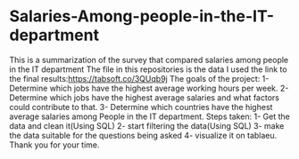 # Salaries-Among-people-in-the-IT-department
This is a summarization of the survey that compared salaries among people in the IT department
The file in this repositories is the data I used
the link to the final results:https://tabsoft.co/3QUqb9j
The goals of the project:
1- Determine which jobs have the highest average working hours per week.
2- Determine which jobs have the highest average salaries and what factors could contribute to that.
3- Determine which countries have the highest average salaries among People in the IT department.
Steps taken:
1- Get the data and clean it(Using SQL)
2- start filtering the data(Using SQL)
3- make the data suitable for the questions being asked
4- visualize it on tablaeu.
Thank you for your time.
